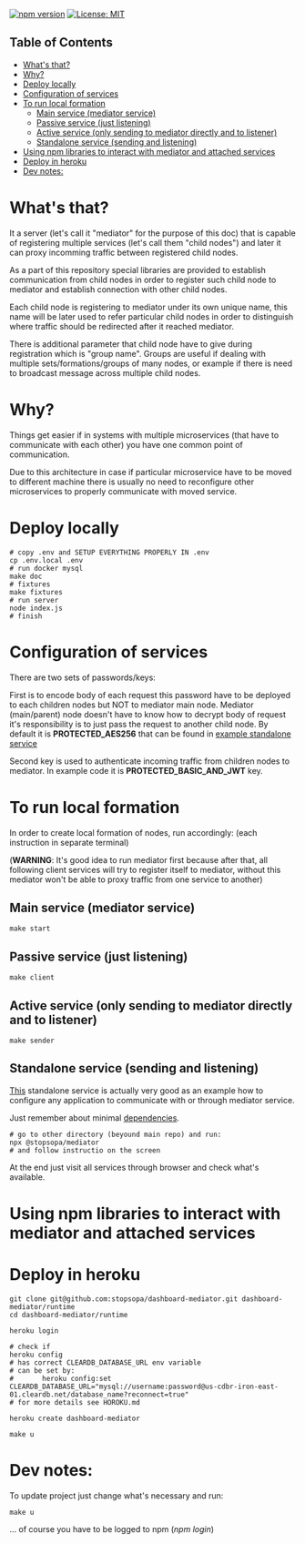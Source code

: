 [![npm version](https://badge.fury.io/js/%40stopsopa%2Fmediator.svg)](https://www.npmjs.com/package/@stopsopa/mediator)
[![License: MIT](https://img.shields.io/badge/License-MIT-yellow.svg)](https://github.com/stopsopa/dashboard-mediator/blob/master/LICENSE)


## Table of Contents

<!-- toc -->

- [What's that?](#whats-that)
- [Why?](#why)
- [Deploy locally](#deploy-locally)
- [Configuration of services](#configuration-of-services)
- [To run local formation](#to-run-local-formation)
  * [Main service (mediator service)](#main-service-mediator-service)
  * [Passive service (just listening)](#passive-service-just-listening)
  * [Active service (only sending to mediator directly and to listener)](#active-service-only-sending-to-mediator-directly-and-to-listener)
  * [Standalone service (sending and listening)](#standalone-service-sending-and-listening)
- [Using npm libraries to interact with mediator and attached services](#using-npm-libraries-to-interact-with-mediator-and-attached-services)
- [Deploy in heroku](#deploy-in-heroku)
- [Dev notes:](#dev-notes)

<!-- tocstop -->

# What's that?

It a server (let's call it "mediator" for the purpose of this doc) that is capable of registering multiple services (let's call them "child nodes") and later it can proxy incomming traffic between registered child nodes.  

As a part of this repository special libraries are provided to establish communication from child nodes in order to register such child node to mediator and establish connection with other child nodes. 

Each child node is registering to mediator under its own unique name, this name will be later used to refer particular child nodes in order to distinguish where traffic should be redirected after it reached mediator.

There is additional parameter that child node have to give during registration which is "group name". Groups are useful if dealing with multiple sets/formations/groups of many nodes, or example if there is need to broadcast message across multiple child nodes.

# Why?

Things get easier if in systems with multiple microservices (that have to communicate with each other) you have one common point of communication.   

Due to this architecture in case if particular microservice have to be moved to different machine there is usually no need to reconfigure other microservices to properly communicate with moved service.
    
# Deploy locally

    # copy .env and SETUP EVERYTHING PROPERLY IN .env
    cp .env.local .env
    # run docker mysql
    make doc       
    # fixtures
    make fixtures
    # run server
    node index.js
    # finish
    
# Configuration of services

There are two sets of passwords/keys: 

First is to encode body of each request this password have to be deployed to each children nodes but NOT to mediator main node. Mediator (main/parent) node doesn't have to know how to decrypt body of request it's responsibility is to just pass the request to another child node. By default it is **PROTECTED_AES256** that can be found in [example standalone service](standalone-node/.env)

Second key is used to authenticate incoming traffic from children nodes to mediator. In example code it is **PROTECTED_BASIC_AND_JWT** key.
        
# To run local formation

In order to create local formation of nodes, run accordingly:
(each instruction in separate terminal)


(**WARNING**: It's good idea to run mediator first because after that, all following client services will try to register itself to mediator, without this mediator won't be able to proxy traffic from one service to another)

## Main service (mediator service)

    make start
    
## Passive service (just listening)  

    make client
    
## Active service (only sending to mediator directly and to listener)

    make sender
    
## Standalone service (sending and listening)

[This](standalone-node/server.js) standalone service is actually very good as an example how to configure any application to communicate with or through mediator service.

Just remember about minimal [dependencies](standalone-node/package.json). 

    # go to other directory (beyound main repo) and run:
    npx @stopsopa/mediator
    # and follow instructio on the screen
    
At the end just visit all services through browser and check what's available.

# Using npm libraries to interact with mediator and attached services


# Deploy in heroku

    git clone git@github.com:stopsopa/dashboard-mediator.git dashboard-mediator/runtime
    cd dashboard-mediator/runtime
    
    heroku login
    
    # check if
    heroku config
    # has correct CLEARDB_DATABASE_URL env variable 
    # can be set by: 
    #       heroku config:set CLEARDB_DATABASE_URL="mysql://username:password@us-cdbr-iron-east-01.cleardb.net/database_name?reconnect=true"
    # for more details see HOROKU.md   
    
    heroku create dashboard-mediator
    
    make u
    
# Dev notes:

To update project just change what's necessary and run:

    make u  
    
... of course you have to be logged to npm (*npm login*)
